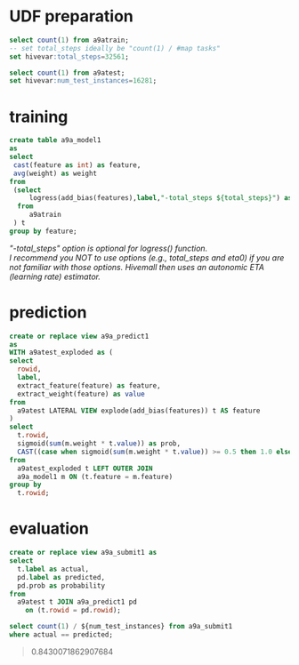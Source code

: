 <!--
  Licensed to the Apache Software Foundation (ASF) under one
  or more contributor license agreements.  See the NOTICE file
  distributed with this work for additional information
  regarding copyright ownership.  The ASF licenses this file
  to you under the Apache License, Version 2.0 (the
  "License"); you may not use this file except in compliance
  with the License.  You may obtain a copy of the License at

    http://www.apache.org/licenses/LICENSE-2.0

  Unless required by applicable law or agreed to in writing,
  software distributed under the License is distributed on an
  "AS IS" BASIS, WITHOUT WARRANTIES OR CONDITIONS OF ANY
  KIND, either express or implied.  See the License for the
  specific language governing permissions and limitations
  under the License.
-->

<!-- toc -->

# UDF preparation

```sql
select count(1) from a9atrain;
-- set total_steps ideally be "count(1) / #map tasks"
set hivevar:total_steps=32561;

select count(1) from a9atest;
set hivevar:num_test_instances=16281;
```

# training
```sql
create table a9a_model1 
as
select 
 cast(feature as int) as feature,
 avg(weight) as weight
from 
 (select 
     logress(add_bias(features),label,"-total_steps ${total_steps}") as (feature,weight)
  from 
     a9atrain
 ) t 
group by feature;
```
_"-total_steps" option is optional for logress() function._  
_I recommend you NOT to use options (e.g., total_steps and eta0) if you are not familiar with those options. Hivemall then uses an autonomic ETA (learning rate) estimator._

# prediction
```sql
create or replace view a9a_predict1 
as
WITH a9atest_exploded as (
select 
  rowid,
  label,
  extract_feature(feature) as feature,
  extract_weight(feature) as value
from 
  a9atest LATERAL VIEW explode(add_bias(features)) t AS feature
)
select
  t.rowid, 
  sigmoid(sum(m.weight * t.value)) as prob,
  CAST((case when sigmoid(sum(m.weight * t.value)) >= 0.5 then 1.0 else 0.0 end) as FLOAT) as label
from 
  a9atest_exploded t LEFT OUTER JOIN
  a9a_model1 m ON (t.feature = m.feature)
group by
  t.rowid;
```

# evaluation
```sql
create or replace view a9a_submit1 as
select 
  t.label as actual, 
  pd.label as predicted, 
  pd.prob as probability
from 
  a9atest t JOIN a9a_predict1 pd 
    on (t.rowid = pd.rowid);
```

```sql
select count(1) / ${num_test_instances} from a9a_submit1 
where actual == predicted;
```
> 0.8430071862907684
